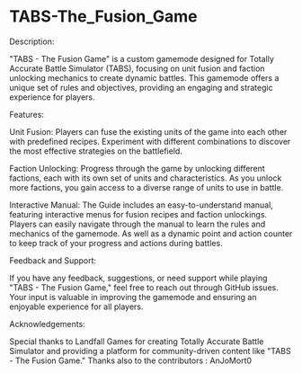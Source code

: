 # TABS-The_Fusion_Game

  Description:

"TABS - The Fusion Game" is a custom gamemode designed for Totally Accurate Battle Simulator (TABS), focusing on unit fusion and faction unlocking mechanics to create dynamic battles. This gamemode offers a unique set of rules and objectives, providing an engaging and strategic experience for players.

Features:

Unit Fusion: Players can fuse the existing units of the game into each other with predefined recipes. Experiment with different combinations to discover the most effective strategies on the battlefield.

Faction Unlocking: Progress through the game by unlocking different factions, each with its own set of units and characteristics. As you unlock more factions, you gain access to a diverse range of units to use in battle.

Interactive Manual: The Guide includes an easy-to-understand manual, featuring interactive menus for fusion recipes and faction unlockings. Players can easily navigate through the manual to learn the rules and mechanics of the gamemode. As well as a dynamic point and action counter to keep track of your progress and actions during battles.

Feedback and Support:

If you have any feedback, suggestions, or need support while playing "TABS - The Fusion Game," feel free to reach out through GitHub issues. Your input is valuable in improving the gamemode and ensuring an enjoyable experience for all players.

Acknowledgements:

Special thanks to Landfall Games for creating Totally Accurate Battle Simulator and providing a platform for community-driven content like "TABS - The Fusion Game."
Thanks also to the contributors :
  AnJoMort0
